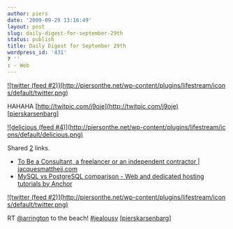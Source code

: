 ```yaml
---
author: piers
date: '2009-09-29 13:16:49'
layout: post
slug: daily-digest-for-september-29th
status: publish
title: Daily Digest for September 29th
wordpress_id: '431'
? ''
: - Web
---
```


[![twitter (feed #2)](http://piersonthe.net/wp-content/plugins/lifestream/icon
s/default/twitter.png)](http://twitter.com/pierskarsenbarg/statuses/4446024772
)

HAHAHA [http://twitpic.com/j9oje](http://twitpic.com/j9oje)
[[pierskarsenbarg](http://twitter.com/pierskarsenbarg/statuses/4446024772)]

[![delicious (feed #4)](http://piersonthe.net/wp-content/plugins/lifestream/ic
ons/default/delicious.png)](http://del.icio.us/piersk)

Shared [2](void(0);) links.

  * [To Be a Consultant, a freelancer or an independent contractor | jacquesmattheij.com](http://jacquesmattheij.com/be-consultant)
  * [MySQL vs PostgreSQL comparison - Web and dedicated hosting tutorials by Anchor](http://www.anchor.com.au/hosting/dedicated/mysql_vs_postgres)

[![twitter (feed #2)](http://piersonthe.net/wp-content/plugins/lifestream/icon
s/default/twitter.png)](http://twitter.com/pierskarsenbarg/statuses/4451321541
)

RT [@arrington](http://www.twitter.com/arrington) to the beach!
[#jealousy](https://search.twitter.com/search?q=%23jealousy)
[[pierskarsenbarg](http://twitter.com/pierskarsenbarg/statuses/4451321541)]

